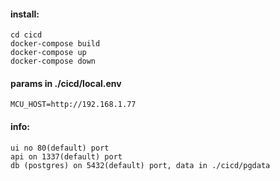 #### install:
```
cd cicd
docker-compose build
docker-compose up
docker-compose down
```

#### params in ./cicd/local.env
```
MCU_HOST=http://192.168.1.77
```

#### info:
```
ui no 80(default) port
api on 1337(default) port
db (postgres) on 5432(default) port, data in ./cicd/pgdata
```